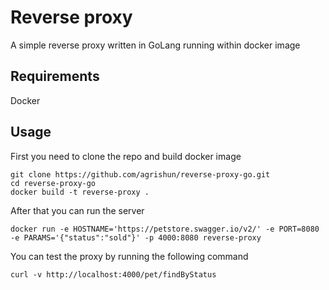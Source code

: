 
# Reverse proxy
A simple reverse proxy written in GoLang running within docker image

## Requirements
Docker

## Usage
First you need to clone the repo and build docker image
```
git clone https://github.com/agrishun/reverse-proxy-go.git
cd reverse-proxy-go
docker build -t reverse-proxy .  
```

After that you can run the server
```
docker run -e HOSTNAME='https://petstore.swagger.io/v2/' -e PORT=8080  -e PARAMS='{"status":"sold"}' -p 4000:8080 reverse-proxy
```

You can test the proxy by running the following command
```
curl -v http://localhost:4000/pet/findByStatus
```